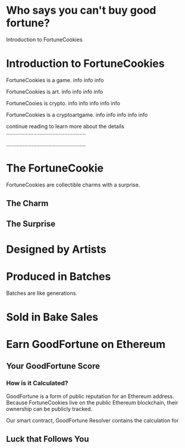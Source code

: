 # Who says you can't buy good fortune?
Introduction to FortuneCookies

# Introduction to FortuneCookies
FortuneCookies is a game.
info
info
info

FortuneCookies is art.
info
info
info
info

FortuneCooies is crypto.
info
info
info
info
info

FortuneCookies is a cryptoartgame.
info
info
info
info
info

continue reading to learn more about the details
.....................................................


.....................................................


# The FortuneCookie
FortuneCookies are collectible charms with a surprise.

## The Charm

## The Surprise

# Designed by Artists

# Produced in Batches

Batches are like generations.

# Sold in Bake Sales

# Earn GoodFortune on Ethereum

## Your GoodFortune Score

### How is it Calculated?
GoodFortune is a form of public reputation for an Ethereum address. Because FortuneCookies live on the public Ethereum blockchain, their ownership can be publicly tracked. 

Our smart contract, GoodFortune Resolver contains the calculation for 

## Luck that Follows You 





